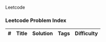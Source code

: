Leetcode
### Leetcode Problem Index
| # | Title | Solution | Tags | Difficulty |
|:----:|:--------:|:----------:|:-------:|:--------:|